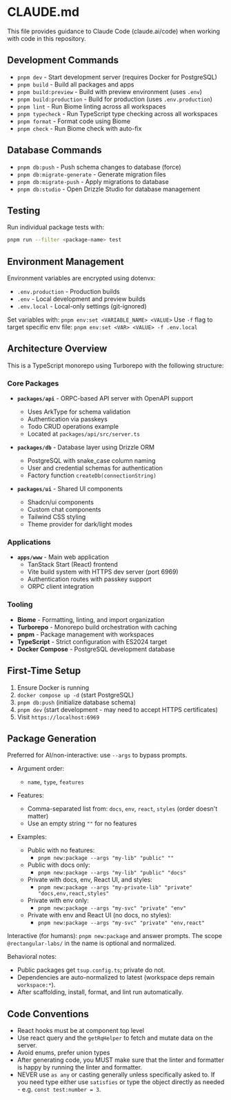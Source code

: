 # CLAUDE.md

This file provides guidance to Claude Code (claude.ai/code) when working with code in this repository.

## Development Commands

- `pnpm dev` - Start development server (requires Docker for PostgreSQL)
- `pnpm build` - Build all packages and apps
- `pnpm build:preview` - Build with preview environment (uses `.env`)
- `pnpm build:production` - Build for production (uses `.env.production`)
- `pnpm lint` - Run Biome linting across all workspaces
- `pnpm typecheck` - Run TypeScript type checking across all workspaces
- `pnpm format` - Format code using Biome
- `pnpm check` - Run Biome check with auto-fix

## Database Commands

- `pnpm db:push` - Push schema changes to database (force)
- `pnpm db:migrate-generate` - Generate migration files
- `pnpm db:migrate-push` - Apply migrations to database
- `pnpm db:studio` - Open Drizzle Studio for database management

## Testing

Run individual package tests with:

```bash
pnpm run --filter <package-name> test
```

## Environment Management

Environment variables are encrypted using dotenvx:

- `.env.production` - Production builds
- `.env` - Local development and preview builds  
- `.env.local` - Local-only settings (git-ignored)

Set variables with: `pnpm env:set <VARIABLE_NAME> <VALUE>`
Use `-f` flag to target specific env file: `pnpm env:set <VAR> <VALUE> -f .env.local`

## Architecture Overview

This is a TypeScript monorepo using Turborepo with the following structure:

### Core Packages

- **`packages/api`** - ORPC-based API server with OpenAPI support
  - Uses ArkType for schema validation
  - Authentication via passkeys
  - Todo CRUD operations example
  - Located at `packages/api/src/server.ts`

- **`packages/db`** - Database layer using Drizzle ORM
  - PostgreSQL with snake_case column naming
  - User and credential schemas for authentication
  - Factory function `createDb(connectionString)`

- **`packages/ui`** - Shared UI components
  - Shadcn/ui components
  - Custom chat components
  - Tailwind CSS styling
  - Theme provider for dark/light modes

### Applications

- **`apps/www`** - Main web application
  - TanStack Start (React) frontend
  - Vite build system with HTTPS dev server (port 6969)
  - Authentication routes with passkey support
  - ORPC client integration

### Tooling

- **Biome** - Formatting, linting, and import organization
- **Turborepo** - Monorepo build orchestration with caching
- **pnpm** - Package management with workspaces
- **TypeScript** - Strict configuration with ES2024 target
- **Docker Compose** - PostgreSQL development database

## First-Time Setup

1. Ensure Docker is running
2. `docker compose up -d` (start PostgreSQL)
3. `pnpm db:push` (initialize database schema)
4. `pnpm dev` (start development - may need to accept HTTPS certificates)
5. Visit `https://localhost:6969`

## Package Generation

Preferred for AI/non-interactive: use `--args` to bypass prompts.

- Argument order:
  - `name`, `type`, `features`

- Features:
  - Comma-separated list from: `docs`, `env`, `react`, `styles` (order doesn't matter)
  - Use an empty string `""` for no features

- Examples:
  - Public with no features:
    - `pnpm new:package --args "my-lib" "public" ""`
  - Public with docs only:
    - `pnpm new:package --args "my-lib" "public" "docs"`
  - Private with docs, env, React UI, and styles:
    - `pnpm new:package --args "my-private-lib" "private" "docs,env,react,styles"`
  - Private with env only:
    - `pnpm new:package --args "my-svc" "private" "env"`
  - Private with env and React UI (no docs, no styles):
    - `pnpm new:package --args "my-svc" "private" "env,react"`

Interactive (for humans): `pnpm new:package` and answer prompts. The scope `@rectangular-labs/` in the name is optional and normalized.

Behavioral notes:

- Public packages get `tsup.config.ts`; private do not.
- Dependencies are auto-normalized to latest (workspace deps remain `workspace:*`).
- After scaffolding, install, format, and lint run automatically.

## Code Conventions

- React hooks must be at component top level
- Use react query and the `getRqHelper` to fetch and mutate data on the server.
- Avoid enums, prefer union types
- After generating code, you MUST make sure that the linter and formatter is happy by running the linter and formatter.
- NEVER use `as any` or casting generally unless specifically asked to. If you need type either use `satisfies` or type the object directly as needed - e.g. `const test:number = 3`.
